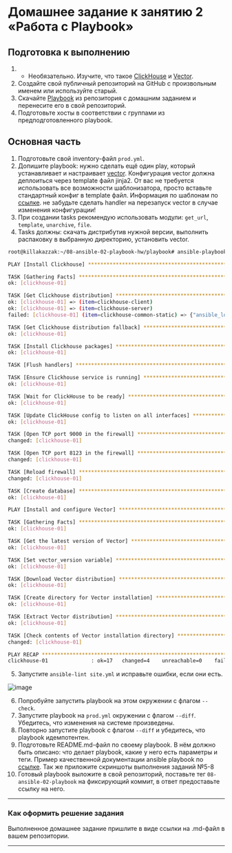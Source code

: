 # Домашнее задание к занятию 2 «Работа с Playbook»

## Подготовка к выполнению

1. * Необязательно. Изучите, что такое [ClickHouse](https://www.youtube.com/watch?v=fjTNS2zkeBs) и [Vector](https://www.youtube.com/watch?v=CgEhyffisLY).
2. Создайте свой публичный репозиторий на GitHub с произвольным именем или используйте старый.
3. Скачайте [Playbook](./playbook/) из репозитория с домашним заданием и перенесите его в свой репозиторий.
4. Подготовьте хосты в соответствии с группами из предподготовленного playbook.

## Основная часть

1. Подготовьте свой inventory-файл `prod.yml`.
2. Допишите playbook: нужно сделать ещё один play, который устанавливает и настраивает [vector](https://vector.dev). Конфигурация vector должна деплоиться через template файл jinja2. От вас не требуется использовать все возможности шаблонизатора, просто вставьте стандартный конфиг в template файл. Информация по шаблонам по [ссылке](https://www.dmosk.ru/instruktions.php?object=ansible-nginx-install). не забудьте сделать handler на перезапуск vector в случае изменения конфигурации!
3. При создании tasks рекомендую использовать модули: `get_url`, `template`, `unarchive`, `file`.
4. Tasks должны: скачать дистрибутив нужной версии, выполнить распаковку в выбранную директорию, установить vector.

```bash
root@killakazzak:~/08-ansible-02-playbook-hw/playbook# ansible-playbook -i inventory/prod.yml site.yml 

PLAY [Install Clickhouse] ****************************************************************************************************************************************************************************************************************

TASK [Gathering Facts] *******************************************************************************************************************************************************************************************************************
ok: [clickhouse-01]

TASK [Get Clickhouse distribution] *******************************************************************************************************************************************************************************************************
ok: [clickhouse-01] => (item=clickhouse-client)
ok: [clickhouse-01] => (item=clickhouse-server)
failed: [clickhouse-01] (item=clickhouse-common-static) => {"ansible_loop_var": "item", "changed": false, "dest": "./clickhouse-common-static-22.3.3.44.rpm", "elapsed": 0, "gid": 0, "group": "root", "item": "clickhouse-common-static", "mode": "0644", "msg": "Request failed", "owner": "root", "response": "HTTP Error 404: Not Found", "size": 246310036, "state": "file", "status_code": 404, "uid": 0, "url": "https://packages.clickhouse.com/rpm/stable/clickhouse-common-static-22.3.3.44.noarch.rpm"}

TASK [Get Clickhouse distribution fallback] **********************************************************************************************************************************************************************************************
ok: [clickhouse-01]

TASK [Install Clickhouse packages] *******************************************************************************************************************************************************************************************************
ok: [clickhouse-01]

TASK [Flush handlers] ********************************************************************************************************************************************************************************************************************

TASK [Ensure Clickhouse service is running] **********************************************************************************************************************************************************************************************
ok: [clickhouse-01]

TASK [Wait for ClickHouse to be ready] ***************************************************************************************************************************************************************************************************
ok: [clickhouse-01]

TASK [Update ClickHouse config to listen on all interfaces] ******************************************************************************************************************************************************************************
ok: [clickhouse-01]

TASK [Open TCP port 9000 in the firewall] ************************************************************************************************************************************************************************************************
changed: [clickhouse-01]

TASK [Open TCP port 8123 in the firewall] ************************************************************************************************************************************************************************************************
changed: [clickhouse-01]

TASK [Reload firewall] *******************************************************************************************************************************************************************************************************************
changed: [clickhouse-01]

TASK [Create database] *******************************************************************************************************************************************************************************************************************
ok: [clickhouse-01]

PLAY [Install and configure Vector] ******************************************************************************************************************************************************************************************************

TASK [Gathering Facts] *******************************************************************************************************************************************************************************************************************
ok: [clickhouse-01]

TASK [Get the latest version of Vector] **************************************************************************************************************************************************************************************************
ok: [clickhouse-01]

TASK [Set vector_version variable] *******************************************************************************************************************************************************************************************************
ok: [clickhouse-01]

TASK [Download Vector distribution] ******************************************************************************************************************************************************************************************************
ok: [clickhouse-01]

TASK [Create directory for Vector installation] ******************************************************************************************************************************************************************************************
ok: [clickhouse-01]

TASK [Extract Vector distribution] *******************************************************************************************************************************************************************************************************
ok: [clickhouse-01]

TASK [Check contents of Vector installation directory] ***********************************************************************************************************************************************************************************
changed: [clickhouse-01]

PLAY RECAP *******************************************************************************************************************************************************************************************************************************
clickhouse-01              : ok=17   changed=4    unreachable=0    failed=0    skipped=0    rescued=1    ignored=0   
```
5. Запустите `ansible-lint site.yml` и исправьте ошибки, если они есть.

![image](https://github.com/user-attachments/assets/3c3f5ad5-6735-42da-b926-3f9d9fce7022)

6. Попробуйте запустить playbook на этом окружении с флагом `--check`.
7. Запустите playbook на `prod.yml` окружении с флагом `--diff`. Убедитесь, что изменения на системе произведены.
8. Повторно запустите playbook с флагом `--diff` и убедитесь, что playbook идемпотентен.
9. Подготовьте README.md-файл по своему playbook. В нём должно быть описано: что делает playbook, какие у него есть параметры и теги. Пример качественной документации ansible playbook по [ссылке](https://github.com/opensearch-project/ansible-playbook). Так же приложите скриншоты выполнения заданий №5-8
10. Готовый playbook выложите в свой репозиторий, поставьте тег `08-ansible-02-playbook` на фиксирующий коммит, в ответ предоставьте ссылку на него.

---

### Как оформить решение задания

Выполненное домашнее задание пришлите в виде ссылки на .md-файл в вашем репозитории.

---
